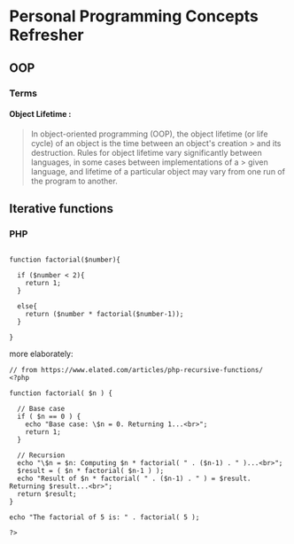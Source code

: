# Personal Programming Concepts Refresher

## OOP
### Terms
#### Object Lifetime :
> In object-oriented programming (OOP), the object lifetime (or life cycle) of an object is the time between an object's creation > and its destruction. Rules for object lifetime vary significantly between languages, in some cases between implementations of a > given language, and lifetime of a particular object may vary from one run of the program to another.

## Iterative functions

### PHP

```

function factorial($number){ 

  if ($number < 2){ 
    return 1; 
  } 
  
  else{ 
    return ($number * factorial($number-1)); 
  } 

}

```
more elaborately:
```
// from https://www.elated.com/articles/php-recursive-functions/
<?php
 
function factorial( $n ) {
 
  // Base case
  if ( $n == 0 ) {
    echo "Base case: \$n = 0. Returning 1...<br>";
    return 1;
  }
 
  // Recursion
  echo "\$n = $n: Computing $n * factorial( " . ($n-1) . " )...<br>";
  $result = ( $n * factorial( $n-1 ) );
  echo "Result of $n * factorial( " . ($n-1) . " ) = $result. Returning $result...<br>";
  return $result;
}
 
echo "The factorial of 5 is: " . factorial( 5 );
 
?>

```
